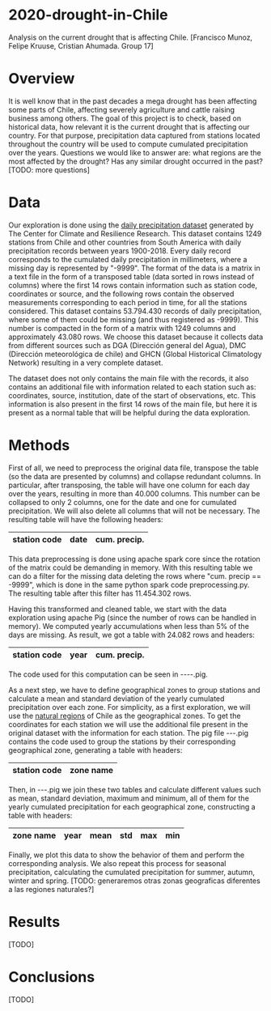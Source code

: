 # 2020-drought-in-Chile
Analysis on the current drought that is affecting Chile. [Francisco Munoz, Felipe Kruuse, Cristian Ahumada. Group 17]

# Overview
It is well know that in the past decades a mega drought has been affecting some parts of Chile, affecting severely agriculture and cattle raising business among others. The goal of this project is to check, based on historical data, how relevant it is the current drought that is affecting our country. For that purpose, precipitation data captured from stations located throughout the country will be used to compute cumulated precipitation over the years. Questions we would like to answer are: what regions are the most affected by the drought? Has any similar drought occurred in the past? [TODO: more questions]

# Data
Our exploration is done using the [daily precipitation dataset](http://www.cr2.cl/datos-de-precipitacion/) generated by The Center for Climate and Resilience Research. This dataset contains 1249 stations from Chile and other countries from South America with daily precipitation records between years 1900-2018. Every daily record corresponds to the cumulated daily precipitation in millimeters, where a missing day is represented by "-9999". The format of the data is a matrix in a text file in the form of a transposed table (data sorted in rows instead of columns) where the first 14 rows contain information such as station code, coordinates or source, and the following rows contain the observed measurements corresponding to each period in time, for all the stations considered. This dataset contains 53.794.430 records of daily precipitation, where some of them could be missing (and thus registered as -9999). This number is compacted in the form of a matrix with 1249 columns and approximately 43.080 rows. We choose this dataset because it collects data from different sources such as DGA (Dirección general del Agua), DMC (Dirección meteorológica de chile) and GHCN (Global Historical Climatology Network) resulting in a very complete dataset.

The dataset does not only contains the main file with the records, it also contains an additional file with information related to each station such as: coordinates, source, institution, date of the start of observations, etc. This information is also present in the first 14 rows of the main file, but here it is present as a normal table that will be helpful during  the data exploration.


# Methods

First of all, we need to preprocess the original data file, transpose the table (so the data are presented by columns) and collapse redundant columns. In particular, after transposing, the table will have one column for each day over the years, resulting in more than 40.000 columns. This number can be collapsed to only 2 columns, one for the date and one for cumulated precipitation. We will also delete all columns that will not be necessary. The resulting table will have the following headers:

| station code | date | cum. precip. |
|--------------|------|--------------|

This data preprocessing is done using apache spark core since the rotation of the matrix could be demanding in memory. With this resulting table we can do a filter for the missing data deleting the rows where "cum. precip == -9999", which is done in the same python spark code preprocessing.py. The resulting table after this filter has 11.454.302 rows.

Having this transformed and cleaned table, we start with the data exploration using apache Pig (since the number of rows can be handled in memory). We computed yearly accumulations when less than 5% of the days are missing. As result, we got a table with 24.082 rows and headers:

| station code | year | cum. precip. |
|--------------|------|--------------|

The code used for this computation can be seen in ----.pig.

As a next step, we have to define geographical zones to group stations and calculate a mean and standard deviation of the yearly cumulated precipitation over each zone. For simplicity, as a first exploration, we will use the [natural regions](http://countrystudies.us/chile/37.htm) of Chile as the geographical zones. To get the coordinates for each station we will use the additional file present in the original dataset with the information for each station. The pig file ---.pig contains the code used to group the stations by their corresponding geographical zone, generating a table with headers:

| station code | zone name |
|--------------|-----------|

Then, in ---.pig we join these two tables and calculate different values such as mean, standard deviation, maximum and minimum, all of them for the yearly cumulated precipitation for each geographical zone, constructing a table with headers:

| zone name | year | mean | std | max | min |
|-----------|------|------|-----|-----|-----|

Finally, we plot this data to show the behavior of them and perform the corresponding analysis. We also repeat this process for seasonal precipitation, calculating the cumulated precipitation for summer, autumn, winter and spring. [TODO: generaremos otras zonas geograficas diferentes a las regiones naturales?]

# Results
[TODO]

# Conclusions
[TODO]

